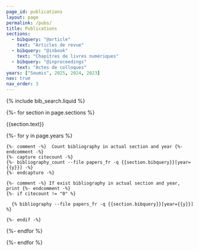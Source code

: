 ```yaml
---
page_id: publications
layout: page
permalink: /pubs/
title: Publications
sections:
  - bibquery: "@article"
    text: "Articles de revue"
  - bibquery: "@inbook"
    text: "Chapitres de livres numériques"
  - bibquery: "@inproceedings"
    text: "Actes de colloques"
years: ["Soumis", 2025, 2024, 2023]
nav: true
nav_order: 3
---
```


<!-- _pages/publications.md -->

<!-- Bibsearch Feature -->

{% include bib_search.liquid %}

<div class="publications">

{%- for section in page.sections %}
  <a id="{{section.text}}"></a>
  <p class="bibtitle">{{section.text}}</p>
  {%- for y in page.years %}

    {%- comment -%}  Count bibliography in actual section and year {%- endcomment -%}
    {%- capture citecount -%}
    {%- bibliography_count --file papers_fr -q {{section.bibquery}}[year={{y}}] -%}
    {%- endcapture -%}

    {%- comment -%} If exist bibliography in actual section and year, print {%- endcomment -%}
    {%- if citecount != "0" %}

      {% bibliography --file papers_fr -q {{section.bibquery}}[year={{y}}] %}

    {%- endif -%}

  {%- endfor %}

{%- endfor %}

</div>
